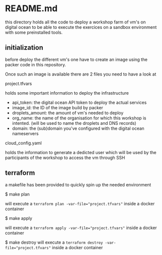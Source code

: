 # README.md

this directory holds all the code to deploy a workshop farm of vm's on digital ocean to be able to execute the exercices on a sandbox environment with some preinstalled tools.

## initialization

before deploy the different vm's one have to create an image using the packer code in this repository.

Once such an image is available there are 2 files you need to have a look at

project.tfvars

holds some important information to deploy the infrastructure

- api_token: the digital ocean API token to deploy the actual services
- image_id: the ID of the image build by packer
- droplets_amount: the amount of vm's needed to deploy
- org_name: the name of the organisation for which this workshop is intented. (will be used to name the droplets and DNS records)
- domain: the (sub)domain you've configured with the digital ocean nameservers

cloud_config.yaml

holds the information to generate a dedicted user which will be used by the participants of the workshop to access the vm through SSH

## terraform

a makefile has been provided to quickly spin up the needed environment

$ make plan

will execute a `terraform plan -var-file="project.tfvars"` inside a docker container

$ make apply

will execute a `terraform apply -var-file="project.tfvars"` inside a docker container

$ make destroy
will execute a `terraform destroy -var-file="project.tfvars"` inside a docker container
